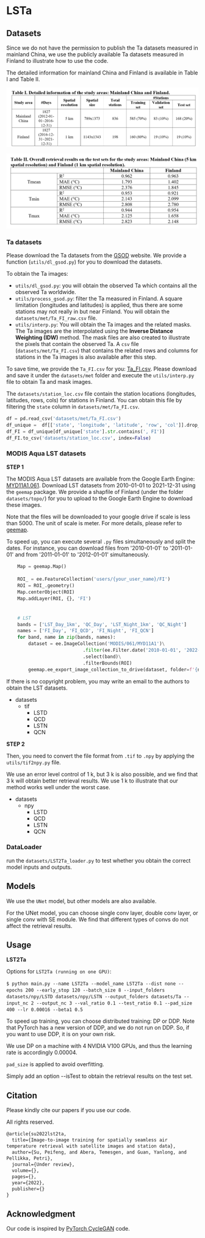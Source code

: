 # LSTa

## Datasets

Since we do not have the permission to publish the Ta datasets measured in mainland China, we use the publicly available Ta datasets measured in Finland to illustrate how to use the code.

The detailed information for mainland China and Finland is available in Table I and Table II.

![img](assets/table1.png)

![img](assets/table2.png)

### Ta datasets

Please download the Ta datasets from the [GSOD](https://www.ncei.noaa.gov/access/metadata/landing-page/bin/iso?id=gov.noaa.ncdc:C00516) website. We provide a function (`utils/dl_gsod.py`) for you to download the datasets.

To obtain the Ta images:

- `utils/dl_gsod.py`: you will obtain the observed Ta which contains all the observed Ta worldwide.
- `utils/process_gsod.py`: filter the Ta measured in Finland. A square limitation (longitudes and latitudes) is applied, thus there are some stations may not really in but near Finland. You will obtain the `datasets/met/Ta_FI_raw.csv` file.
- `utils/interp.py`: You will obtain the Ta images and the related masks. The Ta images are the interpolated using the **Inverse Distance Weighting (IDW)** method. The mask files are also created to illustrate the pixels that contain the observed Ta. A `csv` file (`datasets/met/Ta_FI.csv`) that contains the related rows and columns for stations in the Ta images is also available after this step.

To save time, we provide the `Ta_FI.csv` for you: [Ta_FI.csv](https://github.com/cvvsu/LSTa/releases/tag/v0.0). Please download and save it under the `datasets/met` folder and execute the `utils/interp.py` file to obtain Ta and mask images.

The  `datasets/station_loc.csv` file contain the station locations (longitudes, latitudes, rows, cols) for stations in Finland. You can obtain this file by filtering the `state` column in `datasets/met/Ta_FI.csv`.

```python
df = pd.read_csv('datasets/met/Ta_FI.csv')
df_unique =  df[['state', 'longitude', 'latitude', 'row', 'col']].drop_duplicates()
df_FI = df_unique[df_unique['state'].str.contains(', FI')]
df_FI.to_csv('datasets/station_loc.csv', index=False)
```

### MODIS Aqua LST datasets

**STEP 1**

The MODIS Aqua LST datasets are available from the Google Earth Engine: [MYD11A1.061](https://developers.google.com/earth-engine/datasets/catalog/MODIS_061_MYD11A1#description). Download LST datasets from 2010-01-01 to 2021-12-31 using the `geemap` package. We provide a shapfile of Finland (under the folder `datasets/topo/`) for you to upload to the Google Earth Engine to download these images.

Note that the files will be downloaded to your google drive if scale is less than 5000. The unit of scale is meter. For more details, please refer to [geemap](https://geemap.org/).

To speed up, you can execute several `.py` files simultaneously and split the dates. For instance, you can download files from '2010-01-01' to '2011-01-01' and from '2011-01-01' to '2012-01-01' simultaneously.

```python
    Map = geemap.Map()

    ROI_ = ee.FeatureCollection('users/{your_user_name}/FI')
    ROI = ROI_.geometry()
    Map.centerObject(ROI)
    Map.addLayer(ROI, {}, 'FI')


    # LST
    bands = ['LST_Day_1km', 'QC_Day', 'LST_Night_1km', 'QC_Night']
    names = ['FI_Day', 'FI_QCD', 'FI_Night', 'FI_QCN']
    for band, name in zip(bands, names):
        dataset = ee.ImageCollection('MODIS/061/MYD11A1')\
                            .filter(ee.Filter.date('2010-01-01', '2022-01-01'))\
                            .select(band)\
                            .filterBounds(ROI)
        geemap.ee_export_image_collection_to_drive(dataset, folder=f'{name}', scale=1000, region=ROI, crs='EPSG:4326')
```

If there is no copyright problem, you may write an email to the authors to obtain the LST datasets.

- datasets
  - tif
    - LSTD
    - QCD
    - LSTN
    - QCN

**STEP 2**

Then, you need to convert the file format from `.tif` to `.npy` by applying the `utils/tif2npy.py` file.

We use an error level control of 1 k, but 3 k is also possible, and we find that 3 k will obtain better retrieval results. We use 1 k to illustrate that our method works well under the worst case.


- datasets
  - npy
    - LSTD
    - QCD
    - LSTN
    - QCN

### DataLoader

run the `datasets/LST2Ta_loader.py` to test whether you obtain the correct model inputs and outputs.


## Models

We use the `UNet` model, but other models are also available.

For the UNet model, you can choose single conv layer, double conv layer, or single conv with SE module. We find that different types of convs do not affect the retrieval results.

## Usage

**LST2Ta**

Options for `LST2Ta (running on one GPU)`:

`$ python main.py --name LST2Ta --model_name LST2Ta --dist none --epochs 200 --early_stop 120 --batch_size 8 --input_folders datasets/npy/LSTD datasets/npy/LSTN --output_folders datasets/Ta --input_nc 2 --output_nc 3 --val_ratio 0.1 --test_ratio 0.1 --pad_size 400 --lr 0.00016 --beta1 0.5`

To speed up training, you can choose distributed training: DP or DDP. Note that PyTorch has a new version of DDP, and we do not run on DDP. So, if you want to use DDP, it is on your own risk.

We use DP on a machine with 4 NVIDIA V100 GPUs, and thus the learning rate is accordingly 0.00004.

`pad_size` is applied to avoid overfitting. 

Simply add an option --isTest to obtain the retrieval results on the test set.


## Citation

Please kindly cite our papers if you use our code.

All rights reserved.

```
@article{su2022lst2ta,
  title={Image-to-image training for spatially seamless air temperature retrieval with satellite images and station data},
  author={Su, Peifeng, and Abera, Temesgen, and Guan, Yanlong, and Pellikka, Petri},
  journal={Under review},
  volume={},
  pages={},
  year={2022},
  publisher={}
}
```

## Acknowledgment

Our code is inspired by [PyTorch CycleGAN](https://github.com/junyanz/pytorch-CycleGAN-and-pix2pix) code.
